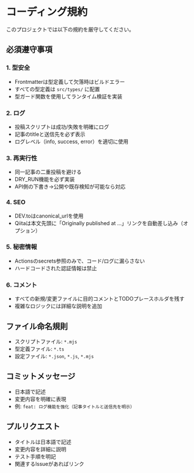 # コーディング規約

このプロジェクトでは以下の規約を厳守してください。

## 必須遵守事項

### 1. 型安全
- Frontmatterは型定義して欠落時はビルドエラー
- すべての型定義は `src/types/` に配置
- 型ガード関数を使用してランタイム検証を実装

### 2. ログ
- 投稿スクリプトは成功/失敗を明確にログ
- 記事のtitleと送信先を必ず表示
- ログレベル（info, success, error）を適切に使用

### 3. 再実行性
- 同一記事の二重投稿を避ける
- DRY_RUN機能を必ず実装
- API側の下書き→公開や既存検知が可能なら対応

### 4. SEO
- DEV.toはcanonical_urlを使用
- Qiitaは本文先頭に「Originally published at …」リンクを自動差し込み（オプション）

### 5. 秘密情報
- Actionsのsecrets参照のみで、コード/ログに漏らさない
- ハードコードされた認証情報は禁止

### 6. コメント
- すべての新規/変更ファイルに目的コメントとTODOプレースホルダを残す
- 複雑なロジックには詳細な説明を追加

## ファイル命名規則

- スクリプトファイル: `*.mjs`
- 型定義ファイル: `*.ts`
- 設定ファイル: `*.json`, `*.js`, `*.mjs`

## コミットメッセージ

- 日本語で記述
- 変更内容を明確に表現
- 例: `feat: ログ機能を強化（記事タイトルと送信先を明示）`

## プルリクエスト

- タイトルは日本語で記述
- 変更内容を詳細に説明
- テスト手順を明記
- 関連するIssueがあればリンク
